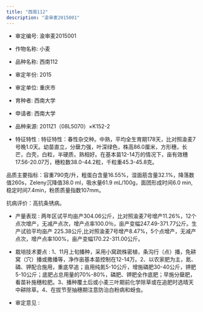 ```yaml
---
title: "西南112"
description: "渝审麦2015001"
---
```

* 审定编号:  渝审麦2015001

*  作物名称:  小麦

*  品种名称:  西南112

*  审定年份:  2015

*  审定单位:  重庆市

* 育种者:  西南大学

*  申请者:  西南大学

*  品种来源:  2011Z1（08L5070）×K152-2

*  特征特性 : 
特征特性：春性杂交种。中熟，平均全生育期178天，比对照渝麦7号晚1.0天。幼苗直立，分蘖力强，叶深绿色，株高86.0厘米，方形穗，长芒，白壳，白粒，半硬质，熟相好。在基本苗12-14万的情况下，亩有效穗17.56-20.07万，穗粒数38.0-44.2粒，千粒重45.3-45.8克。
品质主要指标：容重790克/升，粗蛋白含量16.55%，湿面筋含量32.1%，降落数值260s，Zeleny沉降值38.0 ml，吸水量61.9 mL/100g，面团形成时间6.0 min,稳定时间7.4min，粉质质量指数107mm。
抗病评价：高抗条锈病。

 
*  产量表现 : 
两年区试平均亩产304.06公斤，比对照渝麦7号增产11.26%，12个点次增产，无减产点次，增产点率100.0％，亩产变幅247.49-371.77公斤。生产试验平均亩产 225.38公斤,比对照渝麦7号增产8.47%，5个点增产，无减产点次，增产点率100%，亩产变幅170.22-311.00公斤。

*  栽培技术要点 : 
1、11月上旬播种，采用小窝疏株密植，条沟行（点）播，免耕窝（穴）播或撒播等，净作亩基本苗控制在12-14万。2、以农家肥为主，氮、磷、钾配合施用，重底早追；亩用纯氮5-10公斤，增施磷肥30-40公斤，钾肥5-10公斤；底肥占总用量的70%-80%，磷肥、钾肥全作底肥；早施分蘖肥，看苗补施穗粒肥。3、播种覆土后或小麦三叶期前化学除草或在追肥时选晴天中耕除草。4、在拔节至抽穗期注意防治白粉病和蚜虫。

*  审定意见 : 

